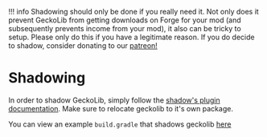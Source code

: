 !!! info
    Shadowing should only be done if you really need it. Not only does it prevent GeckoLib from getting downloads on Forge for your mod (and subsequently prevents income from your mod), it also can be tricky to setup. Please only do this if you have a legitimate reason. If you do decide to shadow, consider donating to our [patreon!](https://www.patreon.com/geckosmods) 
    
# Shadowing

In order to shadow GeckoLib, simply follow the [shadow's plugin documentation](https://imperceptiblethoughts.com/shadow/introduction/). Make sure to relocate geckolib to it's own package.

You can view an example `build.gradle` that shadows geckolib [here](https://github.com/Heroes-United/HeroesUnited/blob/faa76bd184959f4616037b38ceda1201f66a919c/build.gradle#L85-L87)
